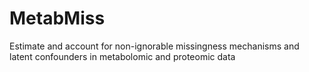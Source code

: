 # MetabMiss
Estimate and account for non-ignorable missingness mechanisms and latent confounders in metabolomic and proteomic data

